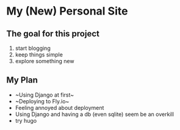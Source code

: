 # My (New) Personal Site

## The goal for this project

1. start blogging
2. keep things simple
3. explore something new

## My Plan

- ~Using Django at first~
- ~Deploying to Fly.io~
- Feeling annoyed about deployment
- Using Django and having a db (even sqlite) seem be an overkill
- try hugo
